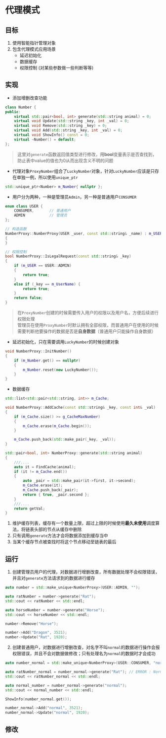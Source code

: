 <!--
 * @Version: 
 * @Autor: LC
 * @Date: 2021-12-06 17:03:22
 * @LastEditors: LC
 * @LastEditTime: 2021-12-07 09:42:32
 * @Description: 代理模式
-->

# 代理模式

## 目标

1. 使用智能指针管理对象
2. 包含代理模式应用场景
   - 延迟初始化
   - 数据缓存
   - 权限控制 (对某些参数做一些判断等等)

## 实现

- 添加增删改查功能

```cpp
class Number {
public:
    virtual std::pair<bool, int> generate(std::string animal) = 0;
    virtual void Update(std::string _key, int _val) = 0;
    virtual void Remove(std::string _key) = 0;
    virtual void Add(std::string _key, int _val) = 0;
    virtual void ShowInfo() const = 0;
    virtual ~Number() = default;
};
```

> 这里对`generate`函数返回值类型进行修改，用**bool**变量表示是否查找到，防止表中value的值也为0从而出现含义不明的问题

- 代理对象`ProxyNumber`组合了`LuckyNumber`对象，针对`LuckyNumber`应该是只存在单独一例，所以使用`unique_ptr`

```cpp
std::unique_ptr<Number> m_Number{ nullptr };
```

- 用户分为两种，一种是管理员`Admin`，另一种是普通用户`CONSUMER`

```cpp
enum class USER {
	CONSUMER,		// 普通用户
	ADMIN			// 管理员
};

// 构造函数
NumberProxy::NumberProxy(USER _user, const std::string& _name) : m_USER(_user), m_UserName(_name)
{
}

// 权限控制
bool NumberProxy::IsLegalRequest(const std::string& _key)
{
	if (m_USER == USER::ADMIN)
	{
		return true;
	}
	else if (_key == m_UserName) {
		return true;
	}
	return false;
}
```

> 在`ProxyNumber`创建的时候需要传入用户的权限以及用户名，方便后续进行权限处理  
> 管理员在使用`ProxyNumber`时默认拥有全部权限，而普通用户在使用的时候需要判断他要操作的数据是否是**自身数据**（普通用户只能操作自身数据）  

- 延迟初始化，只在需要调用`LuckyNumber`的时候创建对象

```cpp
void NumberProxy::InitNumber()
{
	if (m_Number.get() == nullptr)
	{
		m_Number.reset(new LuckyNumber());
	}
}
```

- 数据缓存

```cpp
std::list<std::pair<std::string, int>> m_Cache;

void NumberProxy::AddCache(const std::string& _key, const int& _val)
{
	if (m_Cache.size() >= g_CacheMaxNumber)
	{
		m_Cache.erase(m_Cache.begin());
	}

	m_Cache.push_back(std::make_pair(_key, _val));
}

std::pair<bool, int> NumberProxy::generate(std::string animal)
{
	///....
	auto it = FindCache(animal);
	if (it != m_Cache.end())
	{
		auto _pair = std::make_pair(it->first, it->second);
		m_Cache.erase(it);
		m_Cache.push_back(_pair);
		return { true, _pair.second };
	}
	///....
	return getVal;
}

```

1. 维护缓存列表，缓存有一个数量上限，超过上限的时候使用**最久未使用**调度算法，将链表头部的节点从缓存中删除  
2. 只有调用`generate`方法才会将数据添加到缓存当中  
3. 当某个缓存节点被查找时将这个节点移动至链表的最后  

## 运行

1. 创建管理员用户的代理，对数据进行增删改查，所有数据处理不会权限错误，并且对`generate`方法请求到的数据进行缓存

```cpp
auto number = std::make_unique<NumberProxy>(USER::ADMIN, "");

auto ratNumber = number->generate("Rat");
std::cout << ratNumber << std::endl;

auto horseNumber = number->generate("Horse");
std::cout << horseNumber << std::endl;

number->Remove("Horse");

number->Add("Dragon", 3521);
number->Update("Rat", 1920);
```

2. 创建普通用户，对数据进行增删改查，对名字不叫`normal`的数据进行操作会报权限错误，并且不会对数据做修改；只有处理名为`normal`的数据时才会成功

```cpp
auto number_normal = std::make_unique<NumberProxy>(USER::CONSUMER, "normal");

auto ratNumber_normal = number_normal->generate("Rat");	// ERROR : Normal User Can Only Request Yourself Data!
std::cout << ratNumber_normal << std::endl;

auto normal_number = number_normal->generate("normal");
std::cout << normal_number << std::endl;

ShowInfo(number_normal.get());

number_normal->Add("normal", 3521);
number_normal->Update("normal", 1920);
```

## 修改